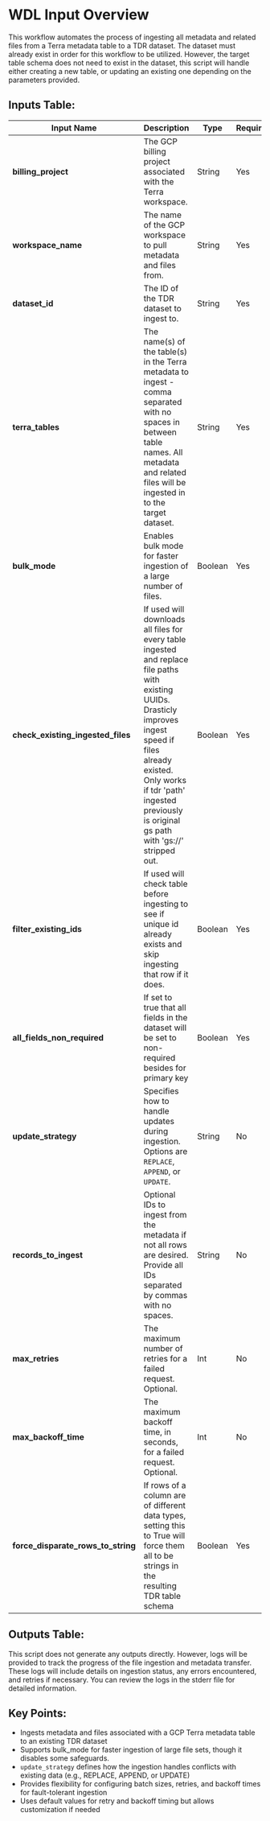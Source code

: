 # WDL Input Overview
This workflow automates the process of ingesting all metadata and related files from a Terra metadata table to a TDR dataset. The dataset must already exist in order for this workflow to be utilized. However, the target table schema does not need to exist in the dataset, this script will handle either creating a new table, or updating an existing one depending on the parameters provided.

## Inputs Table:
| Input Name                            | Description                                                                                                                                                                                                                                                 | Type    | Required | Default   |
|---------------------------------------|-------------------------------------------------------------------------------------------------------------------------------------------------------------------------------------------------------------------------------------------------------------|---------|----------|-----------|
| **billing_project**                   | The GCP billing project associated with the Terra workspace.                                                                                                                                                                                                | String  | Yes      | N/A       |
| **workspace_name**                    | The name of the GCP workspace to pull metadata and files from.                                                                                                                                                                                              | String  | Yes      | N/A       |
| **dataset_id**                        | The ID of the TDR dataset to ingest to.                                                                                                                                                                                                                     | String  | Yes      | N/A       |
| **terra_tables**                      | The name(s) of the table(s) in the Terra metadata to ingest - comma separated with no spaces in between table names. All metadata and related files will be ingested in to the target dataset.                                                              | String  | Yes      | N/A       |
| **bulk_mode**                         | Enables bulk mode for faster ingestion of a large number of files.                                                                                                                                                                                          | Boolean | Yes      | N/A       |
| **check_existing_ingested_files**     | If used will downloads all files for every table ingested and replace file paths with existing UUIDs. Drasticly improves ingest speed if files already existed. Only works if tdr 'path' ingested previously is original gs path with 'gs://' stripped out. | Boolean | Yes      | N/A       |
| **filter_existing_ids**               | If used will check table before ingesting to see if unique id already exists and skip ingesting that row if it does.                                                                                                                                        | Boolean | Yes      | N/A       |
| **all_fields_non_required**           | If set to true that all fields in the dataset will be set to non-required besides for primary key                                                                                                                                                           | Boolean | Yes      | N/A       |
| **update_strategy**                   | Specifies how to handle updates during ingestion. Options are `REPLACE`, `APPEND`, or `UPDATE`.                                                                                                                                                             | String  | No       | `REPLACE` |
| **records_to_ingest**                 | Optional IDs to ingest from the metadata if not all rows are desired. Provide all IDs separated by commas with no spaces.                                                                                                                                   | String  | No       | N/A       |
| **max_retries**                       | The maximum number of retries for a failed request. Optional.                                                                                                                                                                                               | Int     | No       | 5         |
| **max_backoff_time**                  | The maximum backoff time, in seconds, for a failed request. Optional.                                                                                                                                                                                       | Int     | No       | 300       |
| **force_disparate_rows_to_string**    | If rows of a column are of different data types, setting this to True will force them all to be strings in the resulting TDR table schema                                                                                                                   | Boolean | Yes      | True      |

## Outputs Table:
This script does not generate any outputs directly. However, logs will be provided to track the progress of the file ingestion and metadata transfer. These logs will include details on ingestion status, any errors encountered, and retries if necessary. You can review the logs in the stderr file for detailed information.

## Key Points:
* Ingests metadata and files associated with a GCP Terra metadata table to an existing TDR dataset
* Supports bulk_mode for faster ingestion of large file sets, though it disables some safeguards.
* `update_strategy` defines how the ingestion handles conflicts with existing data (e.g., REPLACE, APPEND, or UPDATE)
* Provides flexibility for configuring batch sizes, retries, and backoff times for fault-tolerant ingestion
* Uses default values for retry and backoff timing but allows customization if needed
